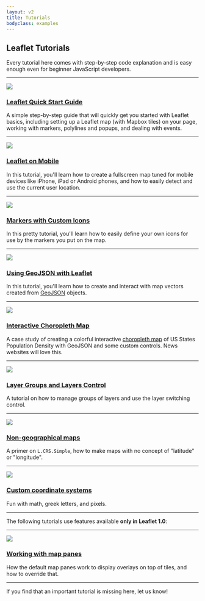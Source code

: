 ```yaml
---
layout: v2
title: Tutorials
bodyclass: examples
---
```


## Leaflet Tutorials

Every tutorial here comes with step-by-step code explanation and is easy enough even for beginner JavaScript developers.

***
[<img src="docs/images/quick-start.png" class="example-img bordered-img" />][1]

### [Leaflet Quick Start Guide][1]

A simple step-by-step guide that will quickly get you started with Leaflet basics, including setting up a Leaflet map (with Mapbox tiles) on your page, working with markers, polylines and popups, and dealing with events.

***
[<img src="docs/images/mobile.png" class="example-img" />][2]

### [Leaflet on Mobile][2]

In this tutorial, you'll learn how to create a fullscreen map tuned for mobile devices like iPhone, iPad or Android phones, and how to easily detect and use the current user location.

***
[<img src="docs/images/custom-icons.png" class="example-img bordered-img" />][3]

### [Markers with Custom Icons][3]

In this pretty tutorial, you'll learn how to easily define your own icons for use by the markers you put on the map.

***
[<img src="docs/images/geojson.png" class="example-img bordered-img" />][4]

### [Using GeoJSON with Leaflet][4]

In this tutorial, you'll learn how to create and interact with map vectors created from [GeoJSON][5] objects.

***
[<img src="docs/images/choropleth.png" class="example-img bordered-img" />][7]

### [Interactive Choropleth Map][7]

A case study of creating a colorful interactive [choropleth map](http://en.wikipedia.org/wiki/Choropleth_map) of US States Population Density with GeoJSON and some custom controls. News websites will love this.

***
[<img src="docs/images/layers-control.png" class="example-img bordered-img" />][6]

### [Layer Groups and Layers Control][6]

A tutorial on how to manage groups of layers and use the layer switching control.

***
[<img src="examples/crs-simple/thumbnail.png" class="example-img bordered-img" />][9]

### [Non-geographical maps][9]

A primer on `L.CRS.Simple`, how to make maps with no concept of "latitude" or "longitude".

***
[<img src="examples/custom-crs/thumbnail.png" class="example-img bordered-img" />][10]

### [Custom coordinate systems][10]

Fun with math, greek letters, and pixels.

***

The following tutorials use features available **only in Leaflet 1.0**:

***
[<img src="docs/images/labels-pane.png" class="example-img bordered-img" />][8]

### [Working with map panes][8]

How the default map panes work to display overlays on top of tiles, and how to override that.

<!--***
<h3><a class="noimpl" href="#">Custom Controls</a></h3>

A brief tutorial on implementing custom map controls.

***
<h3><a class="noimpl" href="#">Custom Overlays</a></h3>

If markers, popups and vectors are not enough for you, here's a guide for creating your own map overlays (things to put on a map).
-->

***
If you find that an important tutorial is missing here, let us know!

 [1]: examples/quick-start.html
 [2]: examples/mobile.html
 [3]: examples/custom-icons.html
 [4]: examples/geojson.html
 [5]: http://geojson.org/
 [6]: examples/layers-control.html
 [7]: examples/choropleth.html
 [8]: examples/map-panes.html
 [9]: examples/crs-simple/crs-simple.html
 [10]: examples/custom-crs/custom-crs.html
